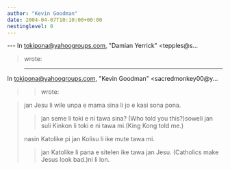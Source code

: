 ```yaml
---
author: "Kevin Goodman"
date: 2004-04-07T10:10:00+00:00
nestinglevel: 0
---
```

\---
 In [tokipona@yahoogroups.com](mailto://tokipona@yahoogroups.com), "Damian Yerrick" <tepples@s...
> wrote:

> ---
 In [tokipona@yahoogroups.com](mailto://tokipona@yahoogroups.com), "Kevin Goodman" <sacredmonkey00@y...
>> wrote:

> 
> jan Jesu li wile unpa e mama sina li jo e kasi sona pona.
>> jan seme li toki e ni tawa sina?
> (Who told you this?)soweli jan suli Kinkon li toki e ni tawa mi.(King Kong told me.)
>> 
> nasin Katolike pi jan Kolisu li ike mute tawa mi.
>> jan Katolike li pana e sitelen ike tawa jan Jesu.
> (Catholics make Jesus look bad.)ni li lon.